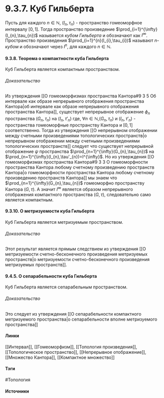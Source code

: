 # 9.3.7. Куб Гильберта
Пусть для каждого $n\in\mathbb{N}$, $(I_{n},\tau_{n})$ - пространство гомеоморфное интервалу $[0,1]$. Тогда пространство произведение $\prod_{i=1}^{\infty}(I_{n},\tau_{n})$ называется *кубом Гильберта* и обозначают как $I^{\infty}$. Пространство произведения $\prod_{i=1}^{n}(I_{i},\tau_{i})$ называют *$n$-кубом* и обозначают через $I^{n}$, для каждого $n\in\mathbb{N}$.

#### 9.3.8. Теорема о компактности куба Гильберта
Куб Гильберта является компактным пространством.
###### Доказательство
Из утверждения [[О гомеоморфизмах пространства Кантора#9 3 5 Об интервале как образе непрерывного отображения пространства Кантора|об интервале как образе непрерывного отображения пространства Кантора]], существует непрерывное отображение $\phi_{n}$ пространства $(G_{n},\tau_{n})$ на $(I_{n},\tau'_{n})$ где, $\forall n\in\mathbb{N}$,$(G_{n},\tau_{n})$ и $(I_{n},\tau'_{n})$ - пространства гомеоморфные пространству Кантора и $[0,1]$ соответственно. Тогда из утверждения [[О непрерывном отображении между счетными произведениями топологических пространств|о непрерывном отображении между счетными произведениями топологических пространств]] следует что существует непрерывной отображение $\psi$ пространства $\prod_{n=1}^{\infty}(G_{n},\tau_{n})$ на $\prod_{n=1}^{\infty}(I_{n},\tau'_{n})=I^{\infty}$. Но из утверждения [[О гомеоморфизмах пространства Кантора#9 3 3 О гомеоморфности пространства Кантора любому счетному произведению пространств Кантора|о гомеоморфности пространства Кантора любому счетному произведению пространств Кантора]] мы знаем что $\prod_{n=1}^{\infty}(G_{n},\tau_{n})$ гомеоморфно пространству Кантора $(G,\tau)$. А значит $I^{\infty}$ является образом непрерывного отображения компактного пространства $(G,\tau)$, следовательно само является компактным.
#### 9.3.10. О метризуемости куба Гильберта
Куб Гильберта является метризуемым пространством. 
###### Доказательство
Этот результат является прямым следствием из утверждения [[О метризуемости счетно-бесконечного произведения метризуемых пространств|о метризуемости счетно-бесконечного произведения метризуемых пространств]].

#### 9.4.5. О сепарабельности куба Гильберта
Куб Гильберта является сепарабельным пространством.
###### Доказательство
Это следует из утверждения [[О сепарабельности компактного метризуемого пространства|о сепарабельности вполне метризуемого пространства]]
#### Линки
 [[Интервал]],
 [[Гомеоморфизм]],
 [[Топология произведения]],
 [[Топологическое пространство]],
 [[Непрерывное отображение]],
 [[Множество Кантора]],
 [[Компактное множество]]
#### Тэги
 #Топология 
#### Источники
